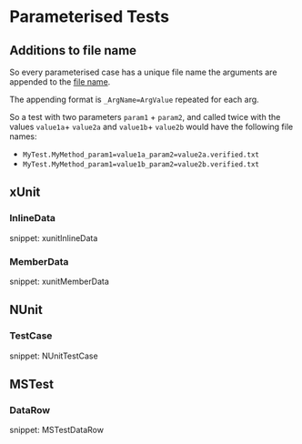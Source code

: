 # Parameterised Tests

## Additions to file name

So every parameterised case has a unique file name the arguments are appended to the [file name](/docs/naming.md).

The appending format is `_ArgName=ArgValue` repeated for each arg. 

So a test with two parameters `param1` + `param2`, and called twice with the values `value1a`+ `value2a` and `value1b`+ `value2b` would have the following file names:

  * `MyTest.MyMethod_param1=value1a_param2=value2a.verified.txt`
  * `MyTest.MyMethod_param1=value1b_param2=value2b.verified.txt`


## xUnit


### InlineData

snippet: xunitInlineData


### MemberData

snippet: xunitMemberData


## NUnit


### TestCase

snippet: NUnitTestCase


## MSTest


### DataRow

snippet: MSTestDataRow